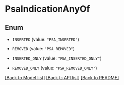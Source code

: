 # PsaIndicationAnyOf

## Enum


* `INSERTED` (value: `"PSA_INSERTED"`)

* `REMOVED` (value: `"PSA_REMOVED"`)

* `INSERTED_ONLY` (value: `"PSA_INSERTED_ONLY"`)

* `REMOVED_ONLY` (value: `"PSA_REMOVED_ONLY"`)


[[Back to Model list]](../README.md#documentation-for-models) [[Back to API list]](../README.md#documentation-for-api-endpoints) [[Back to README]](../README.md)


